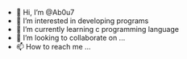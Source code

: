 - 👋 Hi, I’m @Ab0u7
- 👀 I’m interested in developing programs
- 🌱 I’m currently learning c programming language
- 💞️ I’m looking to collaborate on ...
- 📫 How to reach me ...

<!---
Ab0u7/Ab0u7 is a ✨ special ✨ repository because its `README.md` (this file) appears on your GitHub profile.
You can click the Preview link to take a look at your changes.
--->

